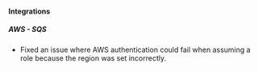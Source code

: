 
#### Integrations

##### AWS - SQS

- Fixed an issue where AWS authentication could fail when assuming a role because the region was set incorrectly.
